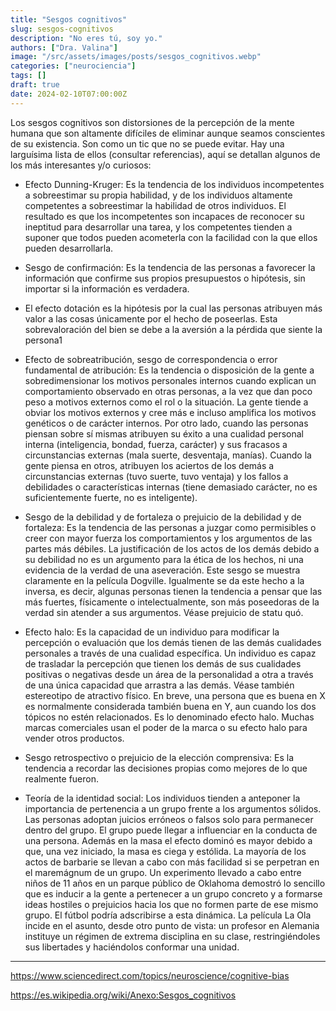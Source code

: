 ```yaml
---
title: "Sesgos cognitivos"
slug: sesgos-cognitivos
description: "No eres tú, soy yo."
authors: ["Dra. Valina"]
image: "/src/assets/images/posts/sesgos_cognitivos.webp"
categories: ["neurociencia"]
tags: []
draft: true
date: 2024-02-10T07:00:00Z
---
```


Los sesgos cognitivos son distorsiones de la percepción de la mente humana que son altamente difíciles de eliminar aunque seamos conscientes de su existencia. Son como un tic que no se puede evitar. Hay una larguísima lista de ellos (consultar referencias), aquí se detallan algunos de los más interesantes y/o curiosos:


- Efecto Dunning-Kruger: Es la tendencia de los individuos incompetentes a sobreestimar su propia habilidad, y de los individuos altamente competentes a sobreestimar la habilidad de otros individuos. El resultado es que los incompetentes son incapaces de reconocer su ineptitud para desarrollar una tarea, y los competentes tienden a suponer que todos pueden acometerla con la facilidad con la que ellos pueden desarrollarla.

- Sesgo de confirmación: Es la tendencia de las personas a favorecer la información que confirme sus propios presupuestos o hipótesis,​ sin importar si la información es verdadera.

- El efecto dotación es la hipótesis por la cual las personas atribuyen más valor a las cosas únicamente por el hecho de poseerlas. Esta sobrevaloración del bien se debe a la aversión a la pérdida que siente la persona1​ 

- Efecto de sobreatribución, sesgo de correspondencia o error fundamental de atribución: Es la tendencia o disposición de la gente a sobredimensionar los motivos personales internos cuando explican un comportamiento observado en otras personas, a la vez que dan poco peso a motivos externos como el rol o la situación. La gente tiende a obviar los motivos externos y cree más e incluso amplifica los motivos genéticos o de carácter internos. Por otro lado, cuando las personas piensan sobre sí mismas atribuyen su éxito a una cualidad personal interna (inteligencia, bondad, fuerza, carácter) y sus fracasos a circunstancias externas (mala suerte, desventaja, manías). Cuando la gente piensa en otros, atribuyen los aciertos de los demás a circunstancias externas (tuvo suerte, tuvo ventaja) y los fallos a debilidades o características internas (tiene demasiado carácter, no es suficientemente fuerte, no es inteligente).

- Sesgo de la debilidad y de fortaleza o prejuicio de la debilidad y de fortaleza: Es la tendencia de las personas a juzgar como permisibles o creer con mayor fuerza los comportamientos y los argumentos de las partes más débiles. La justificación de los actos de los demás debido a su debilidad no es un argumento para la ética de los hechos, ni una evidencia de la verdad de una aseveración. Este sesgo se muestra claramente en la película Dogville. Igualmente se da este hecho a la inversa, es decir, algunas personas tienen la tendencia a pensar que las más fuertes, físicamente o intelectualmente, son más poseedoras de la verdad sin atender a sus argumentos. Véase prejuicio de statu quó.

- Efecto halo: Es la capacidad de un individuo para modificar la percepción o evaluación que los demás tienen de las demás cualidades personales a través de una cualidad específica. Un individuo es capaz de trasladar la percepción que tienen los demás de sus cualidades positivas o negativas desde un área de la personalidad a otra a través de una única capacidad que arrastra a las demás. Véase también estereotipo de atractivo físico. En breve, una persona que es buena en X es normalmente considerada también buena en Y, aun cuando los dos tópicos no estén relacionados. Es lo denominado efecto halo. Muchas marcas comerciales usan el poder de la marca o su efecto halo para vender otros productos.

- Sesgo retrospectivo o prejuicio de la elección comprensiva: Es la tendencia a recordar las decisiones propias como mejores de lo que realmente fueron.

- Teoría de la identidad social: Los individuos tienden a anteponer la importancia de pertenencia a un grupo frente a los argumentos sólidos. Las personas adoptan juicios erróneos o falsos solo para permanecer dentro del grupo. El grupo puede llegar a influenciar en la conducta de una persona. Además en la masa el efecto dominó es mayor debido a que, una vez iniciado, la masa es ciega y estólida. La mayoría de los actos de barbarie se llevan a cabo con más facilidad si se perpetran en el maremágnum de un grupo. Un experimento llevado a cabo entre niños de 11 años en un parque público de Oklahoma demostró lo sencillo que es inducir a la gente a pertenecer a un grupo concreto y a formarse ideas hostiles o prejuicios hacia los que no formen parte de ese mismo grupo. El fútbol podría adscribirse a esta dinámica. La película La Ola incide en el asunto, desde otro punto de vista: un profesor en Alemania instituye un régimen de extrema disciplina en su clase, restringiéndoles sus libertades y haciéndolos conformar una unidad.


---

https://www.sciencedirect.com/topics/neuroscience/cognitive-bias

https://es.wikipedia.org/wiki/Anexo:Sesgos_cognitivos
